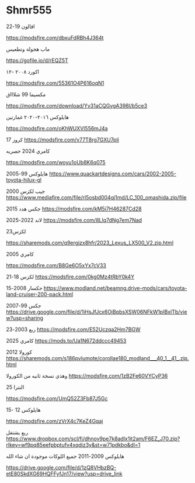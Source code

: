 # Shmr555


افالون 19-22 

https://modsfire.com/dbxuFdRBh4J364t


ماب هجولة وتطعيس

https://gofile.io/d/rEQZ5T



اكورد ٢٠٠٨ -١٢

https://modsfire.com/55361O4P616oqN1


مكسيما 99 شلاااق

https://modsfire.com/download/Yv31aCQGvgA398l/b5ce3


هايلوكس ٢٠١٦-٢٠٢٠ غمارتين 

https://modsfire.com/oKhWUXVl556mJ4a

كروز 17 
https://modsfire.com/v77T8rg7GXU7pli


كامري 2024 حصريه

https://modsfire.com/woyu1oUb8K6q075


هايلوكس 99-2005
https://www.quackartdesigns.com/cars/2002-2005-toyota-hilux-gl

جيب لكزس 2000
https://www.mediafire.com/file/rl5osbd004qj1md/LC_100_omashida.zip/file

جكس هدد 2015 
https://modsfire.com/kM5i7H46287Cd28

لاند 2022-2025
https://modsfire.com/8Llq7dNg7em7Nad

لكزس23

https://sharemods.com/q9ergjzx8hfr/2023_Lexus_LX500_V2.zip.html


كامري 2005

https://modsfire.com/B8Ge6O5xYx7cV33


لكزس 18-21
https://modsfire.com/0kg0Mz4tRbY0k4Y

جكسار 2008-15
https://www.modland.net/beamng.drive-mods/cars/toyota-land-cruiser-200-pack.html

جكس 99-2007
https://drive.google.com/file/d/1iHsJfJcx6OjBpbsXSW06NFkW1pIBxlTb/view?usp=sharing

ربع 2003-23
https://modsfire.com/E52Uczqa2Hm7BGW

كامري 2025
https://mods.to/Ua1N672ddccc49453

كورولا 2012
https://sharemods.com/s186pvlumote/corollae180_modland___40_1__41_.zip.html

وهذي نسخة ثانيه من الكورولا 
https://modsfire.com/1zB2Fe60VYCyP36


النترا 25

https://modsfire.com/UmQ52Z3Fb87J5Gc

هايلوكس 12 -15

https://modsfire.com/zVrX4c7KeZ4Gqaj


ربع يشتغل
https://www.dropbox.com/scl/fi/dhnov9pe7k8adlx1it2am/F6EZ_J70.zip?rlkey=wf9pq85eefpbptufv4xqdiz3y&st=w71pdkbo&dl=1


هايلوكس 2009-2011 جميع اللوكات موجودة ان شاء الله 

https://drive.google.com/file/d/1zQ8VHbzBQ-etE80SkdXG69HQFFyfJn17/view?usp=drive_link

